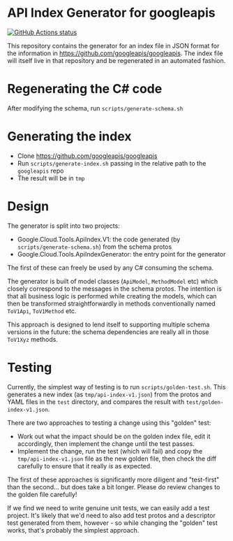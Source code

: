 # API Index Generator for googleapis

[![GitHub Actions status](https://img.shields.io/github/actions/workflow/status/googleapis/googleapis-api-index-generator/golden.yaml?branch=main)](https://github.com/googleapis/googleapis-api-index-generator/actions/workflows/golden.yaml)

This repository contains the generator for an index file in JSON
format for the information in https://github.com/googleapis/googleapis.
The index file will itself live in that repository and be
regenerated in an automated fashion.

# Regenerating the C# code

After modifying the schema, run `scripts/generate-schema.sh`

# Generating the index

- Clone https://github.com/googleapis/googleapis
- Run `scripts/generate-index.sh` passing in the relative path
  to the `googleapis` repo
- The result will be in `tmp`

# Design

The generator is split into two projects:

- Google.Cloud.Tools.ApiIndex.V1: the code generated (by
  `scripts/generate-schema.sh`) from the schema protos
- Google.Cloud.Tools.ApiIndexGenerator: the entry point for the
  generator

The first of these can freely be used by any C# consuming the schema.

The generator is built of model classes (`ApiModel`, `MethodModel`
etc) which closely correspond to the messages in the schema protos.
The intention is that all business logic is performed while creating
the models, which can then be transformed straightforwardly in
methods conventionally named `ToV1Api`, `ToV1Method` etc.

This approach is designed to lend itself to supporting multiple
schema versions in the future: the schema dependencies are really
all in those `ToV1Xyz` methods.

# Testing

Currently, the simplest way of testing is to run
`scripts/golden-test.sh`. This generates a new index (as
`tmp/api-index-v1.json`) from the protos and YAML files in the
`test` directory, and compares the result with
`test/golden-index-v1.json`.

There are two approaches to testing a change using this "golden" test:

- Work out what the impact should be on the golden index file, edit
  it accordingly, then implement the change until the test passes.
- Implement the change, run the test (which will fail) and copy
  the `tmp/api-index-v1.json` file as the new golden file,
  then check the diff carefully to ensure that it really *is*
  as expected.

The first of these approaches is significantly more diligent and
"test-first" than the second... but does take a bit longer. Please
do review changes to the golden file carefully!

If we find we need to write genuine unit tests, we can easily add a
test project. It's likely that we'd need to also add test protos and
a descriptor test generated from them, however - so while changing
the "golden" test works, that's probably the simplest approach.
